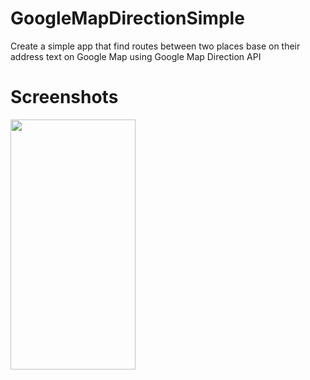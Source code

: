 # GoogleMapDirectionSimple
Create a simple app that find routes between two places base on their address text on Google Map using Google Map Direction API

# Screenshots
<img src="https://raw.githubusercontent.com/hiepxuan2008/GoogleMapDirectionSimple/master/screenshots/1.jpg" width="200" height="400" />
